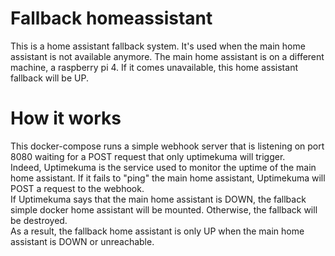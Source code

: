 # Fallback homeassistant
This is a home assistant fallback system. It's used when the main home assistant is not available anymore.
The main home assistant is on a different machine, a raspberry pi 4. If it comes unavailable, this home assistant fallback will be UP.

# How it works
This docker-compose runs a simple webhook server that is listening on port 8080 waiting for a POST request that only uptimekuma will trigger.\
Indeed, Uptimekuma is the service used to monitor the uptime of the main home assistant. If it fails to "ping" the main home assistant, Uptimekuma will POST a request to the webhook.\
If Uptimekuma says that the main home assistant is DOWN, the fallback simple docker home assistant will be mounted. Otherwise, the fallback will be destroyed.\
As a result, the fallback home assistant is only UP when the main home assistant is DOWN or unreachable.
